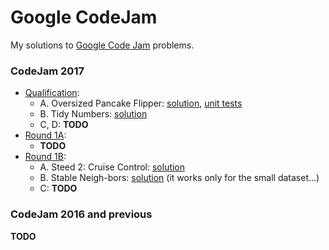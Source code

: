 # Google CodeJam
My solutions to [Google Code Jam](https://code.google.com/codejam/) problems.

### CodeJam 2017

* [Qualification](https://code.google.com/codejam/contest/3264486/dashboard):
  * A. Oversized Pancake Flipper:
  [solution](codejam_2017/qualification/pancakeflipper/OversizedPancakeFlipper.py),
  [unit tests](codejam_2017/qualification/pancakeflipper/test_PancakeFlipper.py)
  * B. Tidy Numbers:
  [solution](codejam_2017/qualification/tidynumbers/TidyNumbers.py)
  * C, D: **TODO**
* [Round 1A](https://code.google.com/codejam/contest/5304486/dashboard):
  * **TODO**
* [Round 1B](https://code.google.com/codejam/contest/8294486/dashboard):
  * A. Steed 2: Cruise Control:
  [solution](codejam_2017/round_1b/cruisecontrol/CruiseControl.py)
  * B. Stable Neigh-bors:
  [solution](codejam_2017/round_1b/stableneighbors/StableNeighBors.py) 
  (it works only for the small dataset...)
  * C: **TODO**
  

### CodeJam 2016 and previous

**TODO**